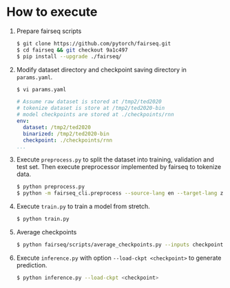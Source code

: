 # How to execute

1. Prepare fairseq scripts

    ```bash
    $ git clone https://github.com/pytorch/fairseq.git
    $ cd fairseq && git checkout 9a1c497
    $ pip install --upgrade ./fairseq/
    ```

2. Modify dataset directory and checkpoint saving directory in `params.yaml`.

    ```bash
    $ vi params.yaml
    ```

    ```yaml
    # Assume raw dataset is stored at /tmp2/ted2020
    # tokenize dataset is store at /tmp2/ted2020-bin
    # model checkpoints are stored at ./checkpoints/rnn
    env:
      dataset: /tmp2/ted2020
      binarized: /tmp2/ted2020-bin
      checkpoint: ./checkpoints/rnn
    ...
    ```

3. Execute `preprocess.py` to split the dataset into training, validation and test set. Then execute preprocessor implemented by fairseq to tokenize data.

    ```bash
    $ python preprocess.py
    $ python -m fairseq_cli.preprocess --source-lang en --target-lang zh --trainpref /tmp2/ted2020/train --validpref /tmp2/ted2020/valid --testpref /tmp2/ted2020/test --destdir /tmp2/ted2020-bin --joined-dictionary --workers 2
    ```

4. Execute `train.py` to train a model from stretch.

    ```bash
    $ python train.py
    ```

5. Average checkpoints

   ```bash
   $ python fairseq/scripts/average_checkpoints.py --inputs checkpoints/rnn --num-epoch-checkpoints 5 --output checkpoints/rnn/avg_last_5_checkpoint.pt
   ```

6. Execute `inference.py` with option `--load-ckpt <checkpoint>` to generate prediction.

    ```bash
    $ python inference.py --load-ckpt <checkpoint>
    ```
